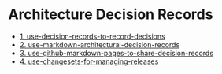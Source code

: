 # Architecture Decision Records

* [1. use-decision-records-to-record-decisions](0001-use-decision-records-to-record-decisions.md)
* [2. use-markdown-architectural-decision-records](0002-use-markdown-architectural-decision-records.md)
* [3. use-github-markdown-pages-to-share-decision-records](0003-use-github-markdown-pages-to-share-decision-records.md)
* [4. use-changesets-for-managing-releases](0004-use-changesets-for-managing-releases.md)